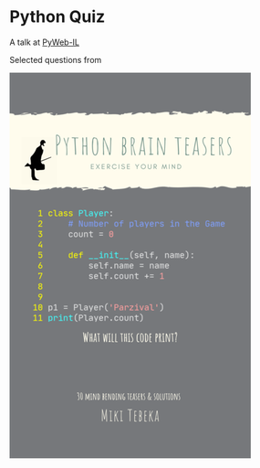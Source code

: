 # Python Quiz

A talk at [PyWeb-IL](https://www.meetup.com/PyWeb-IL/events/272609396/)

Selected questions from 

[![](cover.png)](https://gum.co/iIQT)
